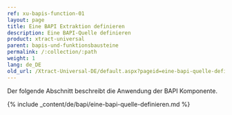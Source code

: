 ```yaml
---
ref: xu-bapis-function-01
layout: page
title: Eine BAPI Extraktion definieren
description: Eine BAPI-Quelle definieren
product: xtract-universal
parent: bapis-und-funktionsbausteine
permalink: /:collection/:path
weight: 1
lang: de_DE
old_url: /Xtract-Universal-DE/default.aspx?pageid=eine-bapi-quelle-definieren
---
```


Der folgende Abschnitt beschreibt die Anwendung der BAPI Komponente.

{% include _content/de/bapi/eine-bapi-quelle-definieren.md %}
